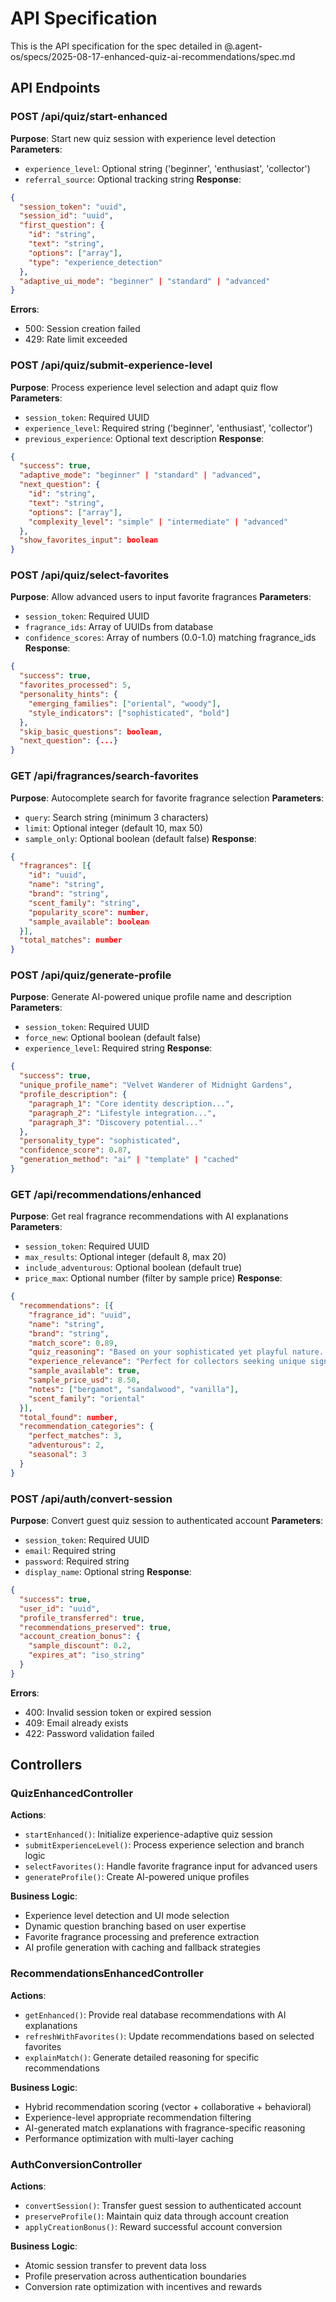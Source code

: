 # API Specification

This is the API specification for the spec detailed in @.agent-os/specs/2025-08-17-enhanced-quiz-ai-recommendations/spec.md

## API Endpoints

### POST /api/quiz/start-enhanced

**Purpose**: Start new quiz session with experience level detection
**Parameters**:

- `experience_level`: Optional string ('beginner', 'enthusiast', 'collector')
- `referral_source`: Optional tracking string
  **Response**:

```json
{
  "session_token": "uuid",
  "session_id": "uuid",
  "first_question": {
    "id": "string",
    "text": "string",
    "options": ["array"],
    "type": "experience_detection"
  },
  "adaptive_ui_mode": "beginner" | "standard" | "advanced"
}
```

**Errors**:

- 500: Session creation failed
- 429: Rate limit exceeded

### POST /api/quiz/submit-experience-level

**Purpose**: Process experience level selection and adapt quiz flow
**Parameters**:

- `session_token`: Required UUID
- `experience_level`: Required string ('beginner', 'enthusiast', 'collector')
- `previous_experience`: Optional text description
  **Response**:

```json
{
  "success": true,
  "adaptive_mode": "beginner" | "standard" | "advanced",
  "next_question": {
    "id": "string",
    "text": "string",
    "options": ["array"],
    "complexity_level": "simple" | "intermediate" | "advanced"
  },
  "show_favorites_input": boolean
}
```

### POST /api/quiz/select-favorites

**Purpose**: Allow advanced users to input favorite fragrances
**Parameters**:

- `session_token`: Required UUID
- `fragrance_ids`: Array of UUIDs from database
- `confidence_scores`: Array of numbers (0.0-1.0) matching fragrance_ids
  **Response**:

```json
{
  "success": true,
  "favorites_processed": 5,
  "personality_hints": {
    "emerging_families": ["oriental", "woody"],
    "style_indicators": ["sophisticated", "bold"]
  },
  "skip_basic_questions": boolean,
  "next_question": {...}
}
```

### GET /api/fragrances/search-favorites

**Purpose**: Autocomplete search for favorite fragrance selection
**Parameters**:

- `query`: Search string (minimum 3 characters)
- `limit`: Optional integer (default 10, max 50)
- `sample_only`: Optional boolean (default false)
  **Response**:

```json
{
  "fragrances": [{
    "id": "uuid",
    "name": "string",
    "brand": "string",
    "scent_family": "string",
    "popularity_score": number,
    "sample_available": boolean
  }],
  "total_matches": number
}
```

### POST /api/quiz/generate-profile

**Purpose**: Generate AI-powered unique profile name and description
**Parameters**:

- `session_token`: Required UUID
- `force_new`: Optional boolean (default false)
- `experience_level`: Required string
  **Response**:

```json
{
  "success": true,
  "unique_profile_name": "Velvet Wanderer of Midnight Gardens",
  "profile_description": {
    "paragraph_1": "Core identity description...",
    "paragraph_2": "Lifestyle integration...",
    "paragraph_3": "Discovery potential..."
  },
  "personality_type": "sophisticated",
  "confidence_score": 0.87,
  "generation_method": "ai" | "template" | "cached"
}
```

### GET /api/recommendations/enhanced

**Purpose**: Get real fragrance recommendations with AI explanations
**Parameters**:

- `session_token`: Required UUID
- `max_results`: Optional integer (default 8, max 20)
- `include_adventurous`: Optional boolean (default true)
- `price_max`: Optional number (filter by sample price)
  **Response**:

```json
{
  "recommendations": [{
    "fragrance_id": "uuid",
    "name": "string",
    "brand": "string",
    "match_score": 0.89,
    "quiz_reasoning": "Based on your sophisticated yet playful nature...",
    "experience_relevance": "Perfect for collectors seeking unique signatures",
    "sample_available": true,
    "sample_price_usd": 8.50,
    "notes": ["bergamot", "sandalwood", "vanilla"],
    "scent_family": "oriental"
  }],
  "total_found": number,
  "recommendation_categories": {
    "perfect_matches": 3,
    "adventurous": 2,
    "seasonal": 3
  }
}
```

### POST /api/auth/convert-session

**Purpose**: Convert guest quiz session to authenticated account
**Parameters**:

- `session_token`: Required UUID
- `email`: Required string
- `password`: Required string
- `display_name`: Optional string
  **Response**:

```json
{
  "success": true,
  "user_id": "uuid",
  "profile_transferred": true,
  "recommendations_preserved": true,
  "account_creation_bonus": {
    "sample_discount": 0.2,
    "expires_at": "iso_string"
  }
}
```

**Errors**:

- 400: Invalid session token or expired session
- 409: Email already exists
- 422: Password validation failed

## Controllers

### QuizEnhancedController

**Actions**:

- `startEnhanced()`: Initialize experience-adaptive quiz session
- `submitExperienceLevel()`: Process experience selection and branch logic
- `selectFavorites()`: Handle favorite fragrance input for advanced users
- `generateProfile()`: Create AI-powered unique profiles

**Business Logic**:

- Experience level detection and UI mode selection
- Dynamic question branching based on user expertise
- Favorite fragrance processing and preference extraction
- AI profile generation with caching and fallback strategies

### RecommendationsEnhancedController

**Actions**:

- `getEnhanced()`: Provide real database recommendations with AI explanations
- `refreshWithFavorites()`: Update recommendations based on selected favorites
- `explainMatch()`: Generate detailed reasoning for specific recommendations

**Business Logic**:

- Hybrid recommendation scoring (vector + collaborative + behavioral)
- Experience-level appropriate recommendation filtering
- AI-generated match explanations with fragrance-specific reasoning
- Performance optimization with multi-layer caching

### AuthConversionController

**Actions**:

- `convertSession()`: Transfer guest session to authenticated account
- `preserveProfile()`: Maintain quiz data through account creation
- `applyCreationBonus()`: Reward successful account conversion

**Business Logic**:

- Atomic session transfer to prevent data loss
- Profile preservation across authentication boundaries
- Conversion rate optimization with incentives and rewards
